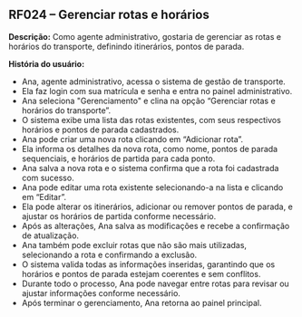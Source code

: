 ## RF024 – Gerenciar rotas e horários
**Descrição:** Como agente administrativo, gostaria de gerenciar as rotas e horários do
transporte, definindo itinerários, pontos de parada.

**História do usuário:**
- Ana, agente administrativo, acessa o sistema de gestão de transporte.
- Ela faz login com sua matrícula e senha e entra no painel administrativo.
- Ana seleciona "Gerenciamento" e clina na opção “Gerenciar rotas e horários do transporte”.
- O sistema exibe uma lista das rotas existentes, com seus respectivos horários e pontos de parada
cadastrados.
- Ana pode criar uma nova rota clicando em “Adicionar rota”.
- Ela informa os detalhes da nova rota, como nome, pontos de parada sequenciais, e horários de partida para
cada ponto.
- Ana salva a nova rota e o sistema confirma que a rota foi cadastrada com sucesso.
- Ana pode editar uma rota existente selecionando-a na lista e clicando em “Editar”.
- Ela pode alterar os itinerários, adicionar ou remover pontos de parada, e ajustar os horários de partida
conforme necessário.
- Após as alterações, Ana salva as modificações e recebe a confirmação de atualização.
- Ana também pode excluir rotas que não são mais utilizadas, selecionando a rota e confirmando a exclusão.
- O sistema valida todas as informações inseridas, garantindo que os horários e pontos de parada estejam
coerentes e sem conflitos.
- Durante todo o processo, Ana pode navegar entre rotas para revisar ou ajustar informações conforme
necessário.
- Após terminar o gerenciamento, Ana retorna ao painel principal.
